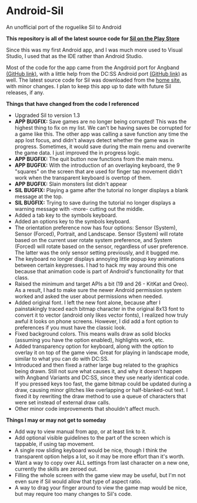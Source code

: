 # Android-Sil
An unofficial port of the roguelike Sil to Android

<b>This repository is all of the latest source code for <a href="https://play.google.com/store/apps/details?id=com.gmail.ShaosilDev.Sil.SilActivity">Sil on the Play Store</a></b>

Since this was my first Android app, and I was much more used to Visual Studio, I used that as the IDE rather than Android Studio.

Most of the code for the app came from the Angdroid port for Angband <a href="https://github.com/sergeybe/angdroid">(GitHub link)</a>, with a little help from the DC:SS Android port <a href="https://github.com/michaelbarlow7/dungeon-crawl-android">(GitHub link)</a> as well. The latest source code for Sil was downloaded from the <a href="http://www.amirrorclear.net/flowers/game/sil/index.html">home site</a>, with minor changes. I plan to keep this app up to date with future Sil releases, if any.

<b>Things that have changed from the code I referenced</b>
<ul>
<li>Upgraded Sil to version 1.3</li>
<li><b>APP BUGFIX:</b> Save games are no longer being corrupted! This was the highest thing to fix on my list. We can't be having saves be corrupted for a game like this. The other app was calling a save function any time the app lost focus, and didn't always detect whether the game was in progress. Sometimes, it would save during the main menu and overwrite the game data. I just improved the in progress logic.</li>
<li><b>APP BUGFIX:</b> The quit button now functions from the main menu.</li>
<li><b>APP BUGFIX:</b> With the introduction of an overlaying keyboard, the 9 "squares" on the screen that are used for finger tap movement didn't work when the transparent keyboard is overtop of them.</li>
<li><b>APP BUGFIX:</b> Slain monsters list didn't appear</li>
<li><b>SIL BUGFIX:</b> Playing a game after the tutorial no longer displays a blank message at the top.</li>
<li><b>SIL BUGFIX:</b> Trying to save during the tutorial no longer displays a warning message with -more- cutting out the middle.
<li>Added a tab key to the symbols keyboard.</li>
<li>Added an options key to the symbols keyboard.</li>
<li>The orientation preference now has four options: Sensor (System), Sensor (Forced), Portrait, and Landscape. Sensor (System) will rotate based on the current user rotate system preference, and System (Forced) will rotate based on the sensor, regardless of user preference. The latter was the only sensor setting previously, and it bugged me.</li>
<li>The keyboard no longer displays annoying little popup key animations between certain keypresses. I had to hack my way around this one because that animation code is part of Android's functionality for that class.</li>
<li>Raised the minimum and target APIs a bit (19 and 26 - KitKat and Oreo). As a result, I had to make sure the newer Android permission system worked and asked the user about permissions when needed.</li>
<li>Added original font. I left the new font alone, because after I painstakingly traced each bitmap character in the original 8x13 font to convert it to vector (android only likes vector fonts), I realized how truly awful it looks on phone screens. However, I did add a font option to preferences if you must have the classic look.</li>
<li>Fixed background colors. This means walls draw as solid blocks (assuming you have the option enabled), highlights work, etc.
<li>Added transparency option for keyboard, along with the option to overlay it on top of the game view. Great for playing in landscape mode, similar to what you can do with DC:SS.</li>
<li>Introduced and then fixed a rather large bug related to the graphics being drawn. Still not sure what causes it, and why it doesn't happen with Angband Variants and DC:SS, since they use nearly identical code. If you pressed keys too fast, the game bitmap could be updated during a draw, causing minor glitches like overlapping or half-blanked-out text. I fixed it by rewriting the draw method to use a queue of characters that were set instead of external draw calls.</li>
<li>Other minor code improvements that shouldn't affect much.</li>
</ul>

<b>Things I may or may not get to someday</b>
<ul>
<li>Add way to view manual from app, or at least link to it.</li>
<li>Add optional visible guidelines to the part of the screen which is tappable, if using tap movement.</li>
<li>A single row sliding keyboard would be nice, though I think the transparent option helps a lot, so it may be more effort than it's worth.</li>
<li>Want a way to copy over ALL settings from last character on a new one, currently the skills are zeroed out.</li>
<li>Filling the whole screen with the game view may be useful, but I'm not even sure if Sil would allow that type of aspect ratio.</li>
<li>A way to drag your finger around to view the game map would be nice, but may require too many changes to Sil's code.</li>
</ul>
